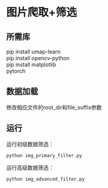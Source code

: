 # 图片爬取+筛选

## 所需库

pip install umap-learn   
pip install opencv-python   
pip install matplotlib  
pytorch   



## 数据加载

修改相应文件的root_dir和file_suffix参数


## 运行   

运行初级数据筛选：

```
python img_primary_filter.py
```

运行高级数据筛选：

```
python img_advanced_filter.py
```
